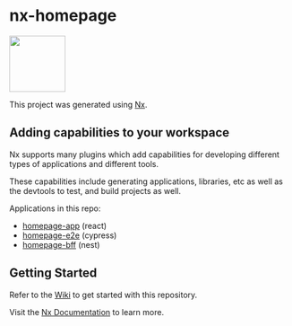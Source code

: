 # nx-homepage

<p href="https://nx.dev"><img src="https://raw.githubusercontent.com/nrwl/nx/master/images/nx-logo.png" width="100"></p>

This project was generated using [Nx](https://nx.dev).

## Adding capabilities to your workspace

Nx supports many plugins which add capabilities for developing different types of applications and different tools.

These capabilities include generating applications, libraries, etc as well as the devtools to test, and build projects as well.

Applications in this repo:

- [homepage-app](apps/homepage-app/README.md) (react)
- [homepage-e2e](apps/homepage-e2e/README.md) (cypress)
- [homepage-bff](apps/homepage-bff/README.md) (nest)

## Getting Started

Refer to the [Wiki](https://github.com/wobo-tyleraudette/nx-homepage/wiki/Getting-Started) to get started with this repository.

Visit the [Nx Documentation](https://nx.dev) to learn more.
